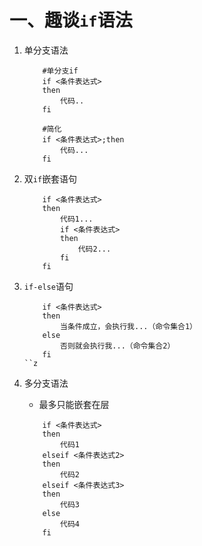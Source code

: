 # 一、趣谈`if`语法
1. 单分支语法
	```
		#单分支if
		if <条件表达式>
		then
			代码..
		fi

		#简化
		if <条件表达式>;then
			代码...
		fi
	```

2. 双`if`嵌套语句
	```
		if <条件表达式>
		then
			代码1...
			if <条件表达式>
			then
				代码2...
			fi
		fi
	```
3. `if-else`语句
	```
		if <条件表达式>
		then
			当条件成立，会执行我...（命令集合1）
		else
			否则就会执行我...（命令集合2）
		fi
	``z
4. 多分支语法
	- 最多只能嵌套在层
	```
		if <条件表达式>
		then
			代码1
		elseif <条件表达式2>
		then
			代码2
		elseif <条件表达式3>
		then
			代码3
		else
			代码4
		fi
	```

